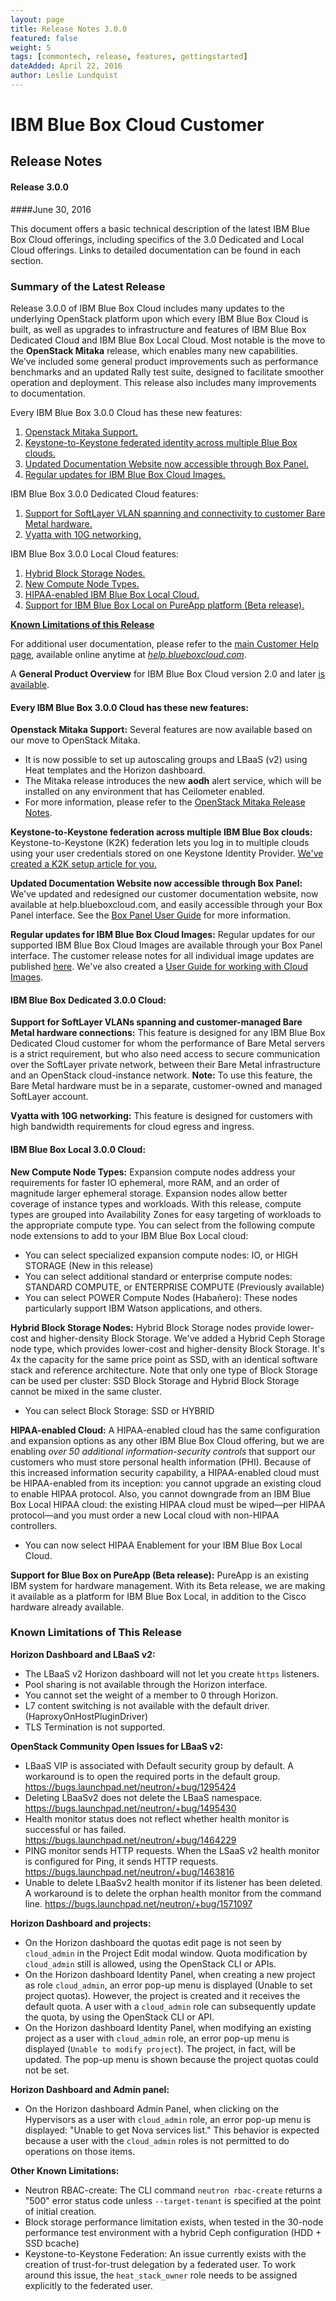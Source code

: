 ```yaml
---
layout: page
title: Release Notes 3.0.0
featured: false
weight: 5
tags: [commontech, release, features, gettingstarted]
dateAdded: April 22, 2016
author: Leslie Lundquist
---
```


# IBM Blue Box Cloud Customer

## Release Notes

#### Release 3.0.0
####June 30, 2016


This document offers a basic technical description of the latest IBM Blue Box Cloud offerings, including specifics of the 3.0 Dedicated and Local Cloud offerings. Links to detailed documentation can be found in each section.

### Summary of the Latest Release

Release 3.0.0 of IBM Blue Box Cloud includes many updates to the underlying OpenStack platform upon which every IBM Blue Box Cloud is built, as well as upgrades to infrastructure and features of IBM Blue Box Dedicated Cloud and IBM Blue Box Local Cloud. Most notable is the move to the **OpenStack Mitaka** release, which enables many new capabilities. We’ve included some general product improvements such as performance benchmarks and an updated Rally test suite, designed to facilitate smoother operation and deployment. This release also includes many improvements to documentation.

Every IBM Blue Box 3.0.0 Cloud has these new features:

1. [Openstack Mitaka Support.](#openstack-mitaka)
2. [Keystone-to-Keystone federated identity across multiple Blue Box clouds.](#federated-keystone)
3. [Updated Documentation Website now accessible through Box Panel.](#new-docs-site)
4. [Regular updates for IBM Blue Box Cloud Images.](#regular-updates)

IBM Blue Box 3.0.0 Dedicated Cloud features:

1. [Support for SoftLayer VLAN spanning and connectivity to customer Bare Metal hardware.](#transit-vlan)
2. [Vyatta with 10G networking.](#10gb-vyatta)

IBM Blue Box 3.0.0 Local Cloud features:

1. [Hybrid Block Storage Nodes.](#block-storage)
2. [New Compute Node Types.](#expansion-compute)
3. [HIPAA-enabled IBM Blue Box Local Cloud.](#hipaa)
4. [Support for IBM Blue Box Local on PureApp platform (Beta release).](#pure-app)

[**Known Limitations of this Release**](#known-limitations-of-this-release)

For additional user documentation, please refer to the [main Customer Help page](http://ibm-blue-box-help.github.io/help-documentation/), available online anytime at [_help.blueboxcloud.com_](http://ibm-blue-box-help.github.io/help-documentation/).

A **General Product Overview** for IBM Blue Box Cloud version 2.0 and later [is available](http://ibm-blue-box-help.github.io/help-documentation/gettingstarted/commontech/general_product_overview/).

#### Every IBM Blue Box 3.0.0 Cloud has these new features:

<a name="openstack-mitaka"></a>**Openstack Mitaka Support:**
Several features are now available based on our move to OpenStack Mitaka. 
 * It is now possible to set up autoscaling groups and LBaaS (v2) using Heat templates and the Horizon dashboard.
 * The Mitaka release introduces the new **aodh** alert service, which will be installed on any environment that has Ceilometer enabled.
 * For more information, please refer to the [OpenStack Mitaka Release Notes](http://releases.openstack.org/mitaka/).

<a name="federated-keystone"></a>**Keystone-to-Keystone federation across multiple IBM Blue Box clouds:**
Keystone-to-Keystone (K2K) federation lets you log in to multiple clouds using your user credentials stored on one Keystone Identity Provider. [We've created a K2K setup article for you.](http://ibm-blue-box-help.github.io/help-documentation/keystone/k2k-federation/)

<a name="new-docs-site"></a>**Updated Documentation Website now accessible through Box Panel:** We've updated and redesigned our customer documentation website, now available at help.blueboxcloud.com, and easily accessible through your Box Panel interface. See the [Box Panel User Guide](http://ibm-blue-box-help.github.io/help-documentation/gettingstarted/userguides/Box_Panel/) for more information.

<a name="regular-updates"></a>**Regular updates for IBM Blue Box Cloud Images:** Regular updates for our supported IBM Blue Box Cloud Images are available through your Box Panel interface. The customer release notes for all individual image updates are published [here](http://ibm-blue-box-help.github.io/help-documentation/gettingstarted/userguides/Image_Release_Notes/). We've also created a [User Guide for working with Cloud Images](http://ibm-blue-box-help.github.io/help-documentation/gettingstarted/userguides/Cloud_Images_Provided_by_IBM/).

#### IBM Blue Box Dedicated 3.0.0 Cloud:

<a name="transit-vlan"></a>**Support for SoftLayer VLANs spanning and customer-managed Bare Metal hardware connections:** This feature is designed for any IBM Blue Box Dedicated Cloud customer for whom the performance of Bare Metal servers is a strict requirement, but who also need access to secure communication over the SoftLayer private network, between their Bare Metal infrastructure and an OpenStack cloud-instance network. **Note:** To use this feature, the Bare Metal hardware must be in a separate, customer-owned and managed SoftLayer account.

<a name="10gb-vyatta"></a>**Vyatta with 10G networking:** This feature is designed for customers with high bandwidth requirements for cloud egress and ingress. 

#### IBM Blue Box Local 3.0.0 Cloud:
<a name="expansion-compute"></a>**New Compute Node Types:** Expansion compute nodes address your requirements for faster IO ephemeral, more RAM, and an order of magnitude larger ephemeral storage.  Expansion nodes allow better coverage of instance types and workloads. With this release, compute types are grouped into Availability Zones for easy targeting of workloads to the appropriate compute type.
You can select from the following compute node extensions to add to your IBM Blue Box Local cloud:
  * You can select specialized expansion compute nodes: IO, or HIGH STORAGE (New in this release)
  * You can select additional standard or enterprise compute nodes: STANDARD COMPUTE, or ENTERPRISE COMPUTE (Previously available)
  * You can select POWER Compute Nodes (Habañero): These nodes particularly support IBM Watson applications, and others.

<a name="block-storage"></a>**Hybrid Block Storage Nodes:** Hybrid Block Storage nodes provide lower-cost and higher-density Block Storage. We've added a Hybrid Ceph Storage node type, which provides lower-cost and higher-density Block Storage. It's 4x the capacity for the same price point as SSD, with an identical software stack and reference architecture. Note that only one type of Block Storage can be used per cluster: SSD Block Storage and Hybrid Block Storage cannot be mixed in the same cluster. 

  * You can select Block Storage: SSD or HYBRID

<a name="hipaa"></a>**HIPAA-enabled Cloud:** A HIPAA-enabled cloud has the same configuration and expansion options as any other IBM Blue Box Cloud offering, but we are enabling _over 50 additional information-security controls_ that support our customers who must store personal health information (PHI). Because of this increased information security capability, a HIPAA-enabled cloud must be HIPAA-enabled from its inception: you cannot upgrade an existing cloud to enable HIPAA protocol. Also, you cannot downgrade from an IBM Blue Box Local HIPAA cloud: the existing HIPAA cloud must be wiped—per HIPAA protocol—and you must order a new Local cloud with non-HIPAA controllers.

  * You can now select HIPAA Enablement for your IBM Blue Box Local Cloud.

<a name="pure-app"></a>**Support for Blue Box on PureApp (Beta release):** PureApp is an existing IBM system for hardware management. With its Beta release, we are making it available as a platform for IBM Blue Box Local, in addition to the Cisco hardware already available.

### Known Limitations of This Release
**Horizon Dashboard and LBaaS v2:**
* The LBaaS v2 Horizon dashboard will not let you create `https` listeners.
* Pool sharing is not available through the Horizon interface.
* You cannot set the weight of a member to 0 through Horizon.
* L7 content switching is not available with the default driver. (HaproxyOnHostPluginDriver)
* TLS Termination is not supported.
 
**OpenStack Community Open Issues for LBaaS v2:**
* LBaaS VIP is associated with Default security group by default. A workaround is to open the required ports in the default group. https://bugs.launchpad.net/neutron/+bug/1295424
* Deleting LBaaSv2 does not delete the LBaaS namespace. https://bugs.launchpad.net/neutron/+bug/1495430
* Health monitor status does not reflect whether health monitor is successful or has failed. https://bugs.launchpad.net/neutron/+bug/1464229
* PING monitor sends HTTP requests. When the LSaaS v2 health monitor is configured for Ping, it sends HTTP requests. https://bugs.launchpad.net/neutron/+bug/1463816
* Unable to delete LBaaSv2 health monitor if its listener has been deleted. A workaround is to delete the orphan health monitor from the command line. https://bugs.launchpad.net/neutron/+bug/1571097
 
**Horizon Dashboard and projects:**
* On the Horizon dashboard the quotas edit page is not seen by `cloud_admin` in the Project Edit modal window. Quota modification by `cloud_admin` still is allowed, using the OpenStack CLI or APIs.
* On the Horizon dashboard Identity Panel, when creating a new project as role `cloud_admin`, an error pop-up menu is displayed (Unable to set project quotas). However, the project is created and it receives the default quota. A user with a `cloud_admin` role can subsequently update the quota, by using the OpenStack CLI or API.
* On the Horizon dashboard Identity Panel, when modifying an existing project as a user with `cloud_admin` role, an error pop-up menu is displayed (`Unable to modify project`). The project, in fact, will be updated. The pop-up menu is shown because the project quotas could not be set.

**Horizon Dashboard and Admin panel:**
* On the Horizon dashboard Admin Panel, when clicking on the Hypervisors as a user with `cloud_admin` role, an error pop-up menu is displayed: "Unable to get Nova services list." This behavior is expected because a user with the `cloud_admin` roles is not permitted to do operations on those items. 

**Other Known Limitations:**
* Neutron RBAC-create: The CLI command `neutron rbac-create` returns a "500" error status code unless `--target-tenant` is specified at the point of initial creation.
* Block storage performance limitation exists, when tested in the 30-node performance test environment with a hybrid Ceph configuration (HDD + SSD bcache)
* Keystone-to-Keystone Federation: An issue currently exists with the creation of trust-for-trust delegation by a federated user. To work around this issue, the `heat_stack_owner` role needs to be assigned explicitly to the federated user.
